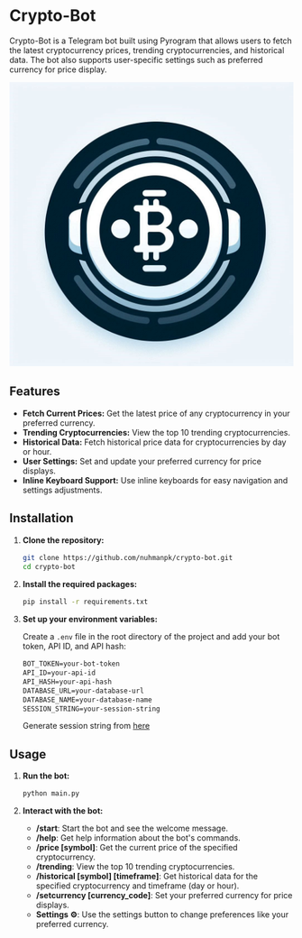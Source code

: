 # Crypto-Bot

Crypto-Bot is a Telegram bot built using Pyrogram that allows users to fetch the latest cryptocurrency prices, trending cryptocurrencies, and historical data. The bot also supports user-specific settings such as preferred currency for price display.

<img src='./assets/logo.jpeg' max-width=25px max-height=25px/>


## Features

- **Fetch Current Prices:** Get the latest price of any cryptocurrency in your preferred currency.
- **Trending Cryptocurrencies:** View the top 10 trending cryptocurrencies.
- **Historical Data:** Fetch historical price data for cryptocurrencies by day or hour.
- **User Settings:** Set and update your preferred currency for price displays.
- **Inline Keyboard Support:** Use inline keyboards for easy navigation and settings adjustments.

## Installation

1. **Clone the repository:**

    ```bash
    git clone https://github.com/nuhmanpk/crypto-bot.git
    cd crypto-bot
    ```

2. **Install the required packages:**

    ```bash
    pip install -r requirements.txt
    ```

3. **Set up your environment variables:**

    Create a `.env` file in the root directory of the project and add your bot token, API ID, and API hash:

    ```env
    BOT_TOKEN=your-bot-token
    API_ID=your-api-id
    API_HASH=your-api-hash
    DATABASE_URL=your-database-url
    DATABASE_NAME=your-database-name
    SESSION_STRING=your-session-string
    ```
    Generate session string from [here](https://gist.github.com/nuhmanpk/5b2b29fcecd479754c599c36c0961363)

## Usage

1. **Run the bot:**

    ```bash
    python main.py
    ```

2. **Interact with the bot:**

    - **/start**: Start the bot and see the welcome message.
    - **/help**: Get help information about the bot's commands.
    - **/price [symbol]**: Get the current price of the specified cryptocurrency.
    - **/trending**: View the top 10 trending cryptocurrencies.
    - **/historical [symbol] [timeframe]**: Get historical data for the specified cryptocurrency and timeframe (day or hour).
    - **/setcurrency [currency_code]**: Set your preferred currency for price displays.
    - **Settings ⚙️**: Use the settings button to change preferences like your preferred currency.

